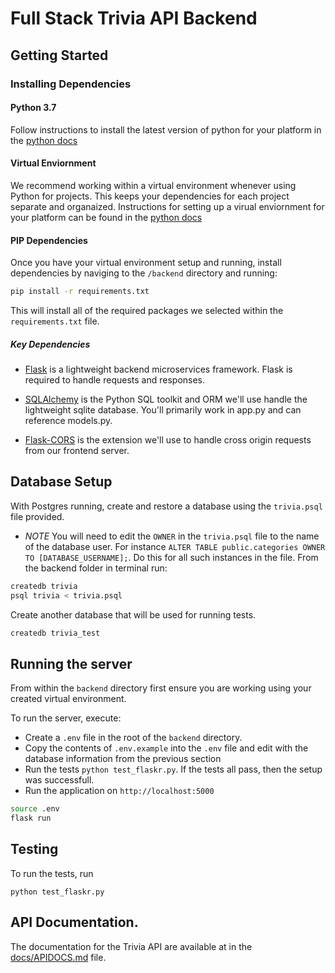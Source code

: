 # Full Stack Trivia API Backend

## Getting Started

### Installing Dependencies

#### Python 3.7

Follow instructions to install the latest version of python for your platform in the [python docs](https://docs.python.org/3/using/unix.html#getting-and-installing-the-latest-version-of-python)

#### Virtual Enviornment

We recommend working within a virtual environment whenever using Python for projects. This keeps your dependencies for each project separate and organaized. Instructions for setting up a virual enviornment for your platform can be found in the [python docs](https://packaging.python.org/guides/installing-using-pip-and-virtual-environments/)

#### PIP Dependencies

Once you have your virtual environment setup and running, install dependencies by naviging to the `/backend` directory and running:

```bash
pip install -r requirements.txt
```

This will install all of the required packages we selected within the `requirements.txt` file.

##### Key Dependencies

- [Flask](http://flask.pocoo.org/)  is a lightweight backend microservices framework. Flask is required to handle requests and responses.

- [SQLAlchemy](https://www.sqlalchemy.org/) is the Python SQL toolkit and ORM we'll use handle the lightweight sqlite database. You'll primarily work in app.py and can reference models.py. 

- [Flask-CORS](https://flask-cors.readthedocs.io/en/latest/#) is the extension we'll use to handle cross origin requests from our frontend server. 

## Database Setup
With Postgres running, create and restore a database using the `trivia.psql` file provided.
- *NOTE* You will need to edit the `OWNER` in the `trivia.psql` file to the name of the database user.
    For instance `ALTER TABLE public.categories OWNER TO [DATABASE_USERNAME];`. Do this for all such instances in the file.
From the backend folder in terminal run: 
```bash
createdb trivia
psql trivia < trivia.psql
```
Create another database that will be used for running tests.
```bash
createdb trivia_test
```

## Running the server

From within the `backend` directory first ensure you are working using your created virtual environment.

To run the server, execute:

- Create a `.env` file in the root of the `backend` directory. 
- Copy the contents of `.env.example` into the `.env` file and edit with the database information from the previous section
- Run the tests `python test_flaskr.py`. If the tests all pass, then the setup was successfull.
- Run the application on `http://localhost:5000`

```bash
source .env
flask run
```

## Testing
To run the tests, run
```
python test_flaskr.py
```
## API Documentation.
The documentation for the Trivia API are available at in the [docs/APIDOCS.md](docs/APIDOCS.md) file.
